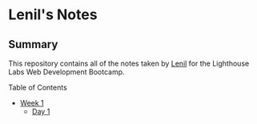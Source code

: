 # Lenil's Notes
## Summary
This repository contains all of the notes taken by [Lenil](https://github.com/lenilsamuel) for the Lighthouse Labs Web Development Bootcamp.

Table of Contents
* [Week 1](/Week_1)
  * [Day 1](Week_1/Day_1)

